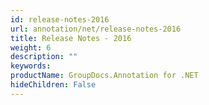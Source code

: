 ```yaml
---
id: release-notes-2016
url: annotation/net/release-notes-2016
title: Release Notes - 2016
weight: 6
description: ""
keywords: 
productName: GroupDocs.Annotation for .NET
hideChildren: False
---
```

